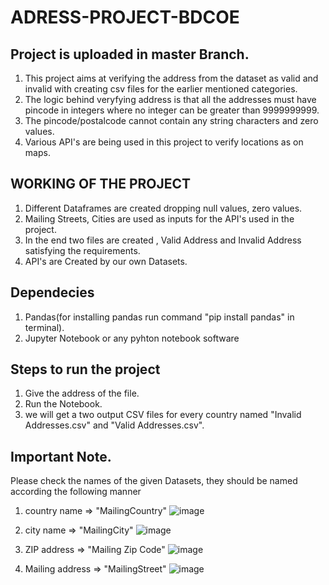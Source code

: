 # ADRESS-PROJECT-BDCOE
## Project is uploaded in master Branch.

1. This project aims at verifying the address from the dataset as valid and invalid with creating csv files for the earlier mentioned categories.
2. The logic behind veryfying address is that all the addresses must have pincode in integers where no integer can be greater than 9999999999. 
3. The pincode/postalcode cannot contain any string characters and zero values.
4. Various API's are being used in this project to verify locations as on maps. 


## WORKING OF THE PROJECT 

1. Different Dataframes are created dropping null values, zero values. 
2. Mailing Streets, Cities are used as inputs for the API's used in the project. 
3. In the end two files are created , Valid Address and Invalid Address satisfying the requirements. 
4. API's are Created by our own Datasets.

## Dependecies 

1. Pandas(for installing pandas run command "pip install pandas" in terminal).
2. Jupyter Notebook or any pyhton notebook software
 
 ## Steps to run the project
 
 1. Give the address of the file.
 2. Run the Notebook.
 3. we will get a two output CSV files for every country named "Invalid Addresses.csv" and "Valid Addresses.csv".
 
 
## Important Note.
 Please check the names of the given Datasets, they should be named according the following manner
  1. country name => "MailingCountry"
![image](https://user-images.githubusercontent.com/114509252/215261775-d6607327-b9da-4d60-a009-bcd11c1646f6.png)

 2. city name => "MailingCity"
![image](https://user-images.githubusercontent.com/114509252/215261793-3fd82d6a-0346-43cb-baf9-3a060c53744a.png)
3. ZIP address => "Mailing Zip Code"
![image](https://user-images.githubusercontent.com/114509252/215261825-5f5110fb-3b31-4512-8ce1-7087fe3ef321.png)
4. Mailing address => "MailingStreet"
![image](https://user-images.githubusercontent.com/114509252/215261847-c7808f29-fd98-47ca-9c40-aae41ea3d53c.png)
 

